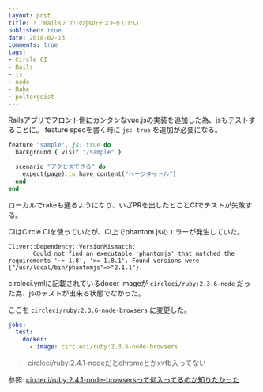 ```yaml
---
layout: post
title: ! 'Railsアプリのjsのテストをしたい'
published: true
date: 2018-02-13
comments: true
tags:
- Circle CI
- Rails
- js
- node
- Rake
- poltergeist
---
```


Railsアプリでフロント側にカンタンなvue.jsの実装を追加した為、jsもテストすることに。
feature specを書く時に `js: true` を追加が必要になる。

~~~ ruby
feature "sample", js: true do
  background { visit "/sample" }

  scenario "アクセスできる" do
    expect(page).to have_content("ページタイトル")
  end
end
~~~

ローカルでrakeも通るようになり、いざPRを出したとことCIでテストが失敗する。

CIはCircle CIを使っていたが、CI上でphantom.jsのエラーが発生していた。

~~~
Cliver::Dependency::VersionMismatch:
       Could not find an executable 'phantomjs' that matched the requirements '~> 1.8', '>= 1.8.1'. Found versions were {"/usr/local/bin/phantomjs"=>"2.1.1"}.
~~~

circleci.ymlに記載されているdocer imageが `circleci/ruby:2.3.6-node` だった為、jsのテストが出来る状態でなかった。

ここを `circleci/ruby:2.3.6-node-browsers` に変更した。

~~~yaml
jobs:
  test:
    docker:
      - image: circleci/ruby:2.3.6-node-browsers
~~~


> circleci/ruby:2.4.1-nodeだとchromeとかxvfb入ってない

参照: [circleci/ruby:2.4.1-node-browsersって何入ってるのか知りたかった](https://qiita.com/inuscript/items/09d15ee52b1657872f80)
